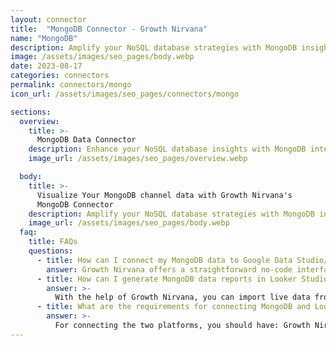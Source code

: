 ```yaml
---
layout: connector
title:  "MongoDB Connector - Growth Nirvana"
name: "MongoDB"
description: Amplify your NoSQL database strategies with MongoDB insights integrated into Looker Studio.
image: /assets/images/seo_pages/body.webp
date: 2023-08-17
categories: connectors
permalink: connectors/mongo
icon_url: /assets/images/seo_pages/connectors/mongo

sections:
  overview:
    title: >-
      MongoDB Data Connector
    description: Enhance your NoSQL database insights with MongoDB integration. Seamlessly merge MongoDB database data with Looker Studio's analytical capabilities, unlocking insights that shape database performance, optimization strategies, and operational excellence.
    image_url: /assets/images/seo_pages/overview.webp

  body:
    title: >-
      Visualize Your MongoDB channel data with Growth Nirvana's
      MongoDB Connector
    description: Amplify your NoSQL database strategies with MongoDB insights integrated into Looker Studio.
    image_url: /assets/images/seo_pages/body.webp
  faq:
    title: FAQs
    questions:
      - title: How can I connect my MongoDB data to Google Data Studio/Looker Studio?
        answer: Growth Nirvana offers a straightforward no-code interface to connect to MongoDB data sources.
      - title: How can I generate MongoDB data reports in Looker Studio?
        answer: >-
          With the help of Growth Nirvana, you can import live data from MongoDB into Looker Studio. These data can be viewed in charts, tables, and dashboards to generate branded reports that can be shared instantly.
      - title: What are the requirements for connecting MongoDB and Looker Studio?
        answer: >-
          For connecting the two platforms, you should have: Growth Nirvana Account and MongoDB Ads Account
---
```

